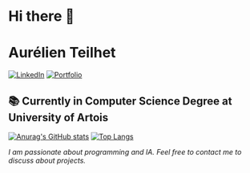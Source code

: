 # Hi there 👋

# Aurélien Teilhet

[![LinkedIn](https://img.shields.io/badge/LinkedIn-%40aurelien--teilhet-blue)](https://www.linkedin.com/in/aurelien-teilhet)
[![Portfolio](https://img.shields.io/badge/Portfolio-aurxdev.github.io-brightgreen)](https://aurxdev.github.io)

## 📚 Currently in Computer Science Degree at University of Artois

[![Anurag's GitHub stats](https://github-readme-stats.vercel.app/api?username=aurxdev&theme=gradient&rank_icon=github)](https://github.com/anuraghazra/github-readme-stats)
[![Top Langs](https://github-readme-stats.vercel.app/api/top-langs/?username=aurxdev&layout=donut&theme=dark)](https://github.com/anuraghazra/github-readme-stats)

*I am passionate about programming and IA. Feel free to contact me to discuss about projects.*


<!--
**aurxdev/aurxdev** is a ✨ _special_ ✨ repository because its `README.md` (this file) appears on your GitHub profile.

Here are some ideas to get you started:

- 🔭 I’m currently working on ...
- 🌱 I’m currently learning ...
- 👯 I’m looking to collaborate on ...
- 🤔 I’m looking for help with ...
- 💬 Ask me about ...
- 📫 How to reach me: ...
- 😄 Pronouns: ...
- ⚡ Fun fact: ...
-->

